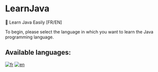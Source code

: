 # LearnJava
🤩 Learn Java Easily [FR/EN]

To begin, please select the language in which you want to learn the Java programming language.

## Available languages:

[![fr](https://img.shields.io/badge/lang-fr-blue.svg)](https://github.com/zqodev/LearnJava/blob/main/README-fr.md)
[![en](https://img.shields.io/badge/lang-en-red.svg)](https://github.com/zqodev/LearnJava/blob/main/README-en.md)
